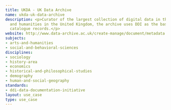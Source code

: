 ```yaml
---
title: UKDA - UK Data Archive
name: ukda-uk-data-archive
description: <p>Curator of the largest collection of digital data in the social sciences
  and humanities in the United Kingdom, the archive uses DDI as the basis for its
  catalogue records.</p>
website: http://www.data-archive.ac.uk/create-manage/document/metadata
subjects:
- arts-and-humanities
- social-and-behavioral-sciences
disciplines:
- sociology
- history-area
- economics
- historical-and-philosophical-studies
- demography
- human-and-social-geography
standards:
- ddi-data-documentation-initiative
layout: use_case
type: use_case
---
```



